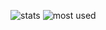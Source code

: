 ![stats](https://github-readme-stats.vercel.app/api?username=waelahmed99&count_private=true&show_icons=true&theme=react&include_all_commits=true)
![most used](https://github-readme-stats.vercel.app/api/top-langs/?username=waelahmed99&hide=TeX&layout=compact&theme=react)
